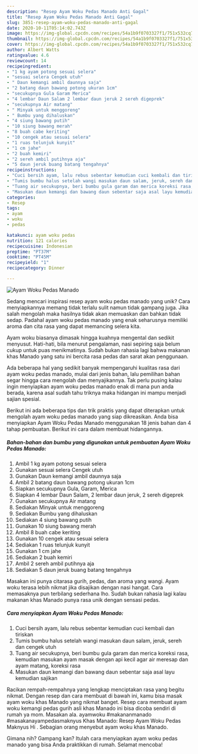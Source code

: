 ```yaml
---
description: "Resep Ayam Woku Pedas Manado Anti Gagal"
title: "Resep Ayam Woku Pedas Manado Anti Gagal"
slug: 3851-resep-ayam-woku-pedas-manado-anti-gagal
date: 2020-10-11T05:14:02.743Z
image: https://img-global.cpcdn.com/recipes/54a1b9f0703327f1/751x532cq70/ayam-woku-pedas-manado-foto-resep-utama.jpg
thumbnail: https://img-global.cpcdn.com/recipes/54a1b9f0703327f1/751x532cq70/ayam-woku-pedas-manado-foto-resep-utama.jpg
cover: https://img-global.cpcdn.com/recipes/54a1b9f0703327f1/751x532cq70/ayam-woku-pedas-manado-foto-resep-utama.jpg
author: Albert Watts
ratingvalue: 4.6
reviewcount: 14
recipeingredient:
- "1 kg ayam potong sesuai selera"
- "sesuai selera Cengek utuh"
- " Daun kemangi ambil daunnya saja"
- "2 batang daun bawang potong ukuran 1cm"
- "secukupnya Gula Garam Merica"
- "4 lembar Daun Salam 2 lembar daun jeruk 2 sereh digeprek"
- "secukupnya Air matang"
- " Minyak untuk menggoreng"
- " Bumbu yang dihaluskan"
- "4 siung bawang putih"
- "10 siung bawang merah"
- "8 buah cabe keriting"
- "10 cengek atau sesuai selera"
- "1 ruas telunjuk kunyit"
- "1 cm jahe"
- "2 buah kemiri"
- "2 sereh ambil putihnya aja"
- "5 daun jeruk buang batang tengahnya"
recipeinstructions:
- "Cuci bersih ayam, lalu rebus sebentar kemudian cuci kembali dan tiriskan"
- "Tumis bumbu halus setelah wangi masukan daun salam, jeruk, sereh dan cengek utuh"
- "Tuang air secukupnya, beri bumbu gula garam dan merica koreksi rasa, kemudian masukan ayam masak dengan api kecil agar air meresap dan ayam matang, koreksi rasa"
- "Masukan daun kemangi dan bawang daun sebentar saja asal layu kemudian sajikan"
categories:
- Resep
tags:
- ayam
- woku
- pedas

katakunci: ayam woku pedas 
nutrition: 121 calories
recipecuisine: Indonesian
preptime: "PT37M"
cooktime: "PT45M"
recipeyield: "1"
recipecategory: Dinner

---
```



![Ayam Woku Pedas Manado](https://img-global.cpcdn.com/recipes/54a1b9f0703327f1/751x532cq70/ayam-woku-pedas-manado-foto-resep-utama.jpg)

Sedang mencari inspirasi resep ayam woku pedas manado yang unik? Cara menyiapkannya memang tidak terlalu sulit namun tidak gampang juga. Jika salah mengolah maka hasilnya tidak akan memuaskan dan bahkan tidak sedap. Padahal ayam woku pedas manado yang enak seharusnya memiliki aroma dan cita rasa yang dapat memancing selera kita.

Ayam woku biasanya dimasak hingga kuahnya mengental dan sedikit menyusut. Hati-hati, bila menurut pengalaman, nasi sepiring saja belum cukup untuk puas menikmatinya. Sudah bukan rahasia lagi bahwa makanan khas Manado yang satu ini bercita rasa pedas dan sarat akan penggunaan.

Ada beberapa hal yang sedikit banyak mempengaruhi kualitas rasa dari ayam woku pedas manado, mulai dari jenis bahan, lalu pemilihan bahan segar hingga cara mengolah dan menyajikannya. Tak perlu pusing kalau ingin menyiapkan ayam woku pedas manado enak di mana pun anda berada, karena asal sudah tahu triknya maka hidangan ini mampu menjadi sajian spesial.


Berikut ini ada beberapa tips dan trik praktis yang dapat diterapkan untuk mengolah ayam woku pedas manado yang siap dikreasikan. Anda bisa menyiapkan Ayam Woku Pedas Manado menggunakan 18 jenis bahan dan 4 tahap pembuatan. Berikut ini cara dalam membuat hidangannya.

<!--inarticleads1-->

##### Bahan-bahan dan bumbu yang digunakan untuk pembuatan Ayam Woku Pedas Manado:

1. Ambil 1 kg ayam potong sesuai selera
1. Gunakan sesuai selera Cengek utuh
1. Gunakan  Daun kemangi ambil daunnya saja
1. Ambil 2 batang daun bawang potong ukuran 1cm
1. Siapkan secukupnya Gula, Garam, Merica
1. Siapkan 4 lembar Daun Salam, 2 lembar daun jeruk, 2 sereh digeprek
1. Gunakan secukupnya Air matang
1. Sediakan  Minyak untuk menggoreng
1. Sediakan  Bumbu yang dihaluskan
1. Sediakan 4 siung bawang putih
1. Gunakan 10 siung bawang merah
1. Ambil 8 buah cabe keriting
1. Gunakan 10 cengek atau sesuai selera
1. Sediakan 1 ruas telunjuk kunyit
1. Gunakan 1 cm jahe
1. Sediakan 2 buah kemiri
1. Ambil 2 sereh ambil putihnya aja
1. Sediakan 5 daun jeruk buang batang tengahnya


Masakan ini punya citarasa gurih, pedas, dan aroma yang wangi. Ayam woku terasa lebih nikmat jika disajikan dengan nasi hangat. Cara memasaknya pun terbilang sederhana lho. Sudah bukan rahasia lagi kalau makanan khas Manado punya rasa unik dengan sensasi pedas. 

<!--inarticleads2-->

##### Cara menyiapkan Ayam Woku Pedas Manado:

1. Cuci bersih ayam, lalu rebus sebentar kemudian cuci kembali dan tiriskan
1. Tumis bumbu halus setelah wangi masukan daun salam, jeruk, sereh dan cengek utuh
1. Tuang air secukupnya, beri bumbu gula garam dan merica koreksi rasa, kemudian masukan ayam masak dengan api kecil agar air meresap dan ayam matang, koreksi rasa
1. Masukan daun kemangi dan bawang daun sebentar saja asal layu kemudian sajikan


Racikan rempah-rempahnya yang lengkap menciptakan rasa yang begitu nikmat. Dengan resep dan cara membuat di bawah ini, kamu bisa masak ayam woku khas Manado yang nikmat banget. Resep cara membuat ayam woku kemangi pedas gurih asli khas Manado ini bisa dicoba sendiri di rumah ya mom. Masakan ala. ayamwoku #makananmanado #masakanayampedasmaknyus Khas Manado: Resep Ayam Woku Pedas Maknyus Hi . Sebagian orang menyebut ayam woku khas Manado. 

Gimana nih? Gampang kan? Itulah cara menyiapkan ayam woku pedas manado yang bisa Anda praktikkan di rumah. Selamat mencoba!
